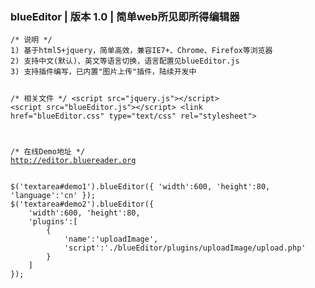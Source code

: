 <h3>blueEditor | 版本 1.0 | 简单web所见即所得编辑器</h3>
<pre><code>/* 说明 */
1) 基于html5+jquery，简单高效，兼容IE7+、Chrome、Firefox等浏览器
2) 支持中文(默认)、英文等语言切换，语言配置见blueEditor.js
3) 支持插件编写，已内置"图片上传"插件，陆续开发中

/* 相关文件 */
&lt;script src=&quot;jquery.js&quot;&gt;&lt;/script&gt;
&lt;script src=&quot;blueEditor.js&quot;&gt;&lt;/script&gt;
&lt;link href=&quot;blueEditor.css&quot; type=&quot;text/css&quot; rel=&quot;stylesheet&quot;&gt;

/* 在线Demo地址 */
<a target="_blank" href="http://editor.bluereader.org">http://editor.bluereader.org</a></code></pre>
<pre><code>$('textarea#demo1').blueEditor({ 'width':600, 'height':80, 'language':'cn' });
$('textarea#demo2').blueEditor({
    'width':600, 'height':80,
    'plugins':[
        {
            'name':'uploadImage',
            'script':'./blueEditor/plugins/uploadImage/upload.php'
        }
    ]
});</code></pre>